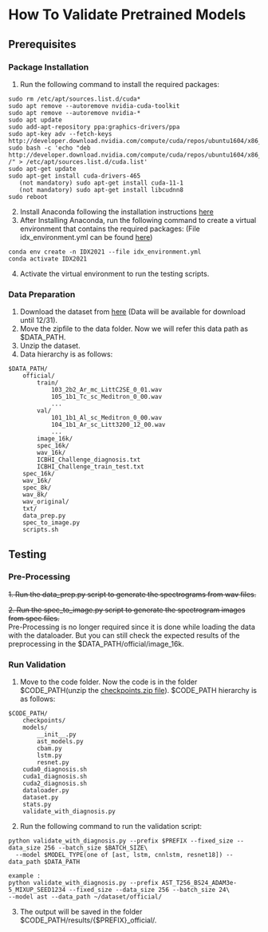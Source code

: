 # How To Validate Pretrained Models

## Prerequisites
### Package Installation
1. Run the following command to install the required packages:
```
sudo rm /etc/apt/sources.list.d/cuda*
sudo apt remove --autoremove nvidia-cuda-toolkit
sudo apt remove --autoremove nvidia-*
sudo apt update
sudo add-apt-repository ppa:graphics-drivers/ppa
sudo apt-key adv --fetch-keys  http://developer.download.nvidia.com/compute/cuda/repos/ubuntu1604/x86_64/7fa2af80.pub
sudo bash -c 'echo "deb http://developer.download.nvidia.com/compute/cuda/repos/ubuntu1604/x86_64 /" > /etc/apt/sources.list.d/cuda.list'
sudo apt-get update
sudo apt-get install cuda-drivers-465
   (not mandatory) sudo apt-get install cuda-11-1 
   (not mandatory) sudo apt-get install libcudnn8
sudo reboot
```
2. Install Anaconda following the installation instructions [here](https://www.anaconda.com/download/)
3. After Installing Anaconda, run the following command to create a virtual environment that contains the required packages:
   (File idx_environment.yml can be found [here](https://drive.google.com/file/d/136fF3l7v_9OCRz9p754iTUsLQ7SpVgdW/view?usp=sharing))
```
conda env create -n IDX2021 --file idx_environment.yml
conda activate IDX2021
``` 
4. Activate the virtual environment to run the testing scripts.

### Data Preparation
1. Download the dataset from [here](https://drive.google.com/file/d/1zqoXBhf-3mpChcXa_t22Hvs-XBMiUz8F/view?usp=sharing) (Data will be available for download until 12/31).
2. Move the zipfile to the data folder. Now we will refer this data path as $DATA_PATH.
3. Unzip the dataset. 
4. Data hierarchy is as follows:
```
$DATA_PATH/
    official/
        train/
            103_2b2_Ar_mc_LittC2SE_0_01.wav
            105_1b1_Tc_sc_Meditron_0_00.wav
            ...
        val/
            101_1b1_Al_sc_Meditron_0_00.wav
            104_1b1_Ar_sc_Litt3200_12_00.wav
            ...
        image_16k/
        spec_16k/
        wav_16k/
        ICBHI_Challenge_diagnosis.txt
        ICBHI_Challenge_train_test.txt
    spec_16k/
    wav_16k/
    spec_8k/
    wav_8k/
    wav_original/
    txt/
    data_prep.py
    spec_to_image.py
    scripts.sh
```

## Testing
### Pre-Processing
~~1. Run the data_prep.py script to generate the spectrograms from wav files.~~

~~2. Run the spec_to_image.py script to generate the spectrogram images from spec files.~~\
Pre-Processing is no longer required since it is done while loading the data with the dataloader. But you can still check the expected results of the preprocessing in the $DATA_PATH/official/image_16k.

### Run Validation
1. Move to the code folder. Now the code is in the folder $CODE_PATH(unzip the [checkpoints.zip file](https://drive.google.com/file/d/1rLY0lN1aQMnmC-BdzMt1MTKo1nRQGeqq/view?usp=sharing)).
$CODE_PATH hierarchy is as follows:
```
$CODE_PATH/
    checkpoints/
    models/
        __init__.py
        ast_models.py
        cbam.py
        lstm.py
        resnet.py
    cuda0_diagnosis.sh
    cuda1_diagnosis.sh
    cuda2_diagnosis.sh
    dataloader.py
    dataset.py
    stats.py
    validate_with_diagnosis.py
```
2. Run the following command to run the validation script:
```
python validate_with_diagnosis.py --prefix $PREFIX --fixed_size --data_size 256 --batch_size $BATCH_SIZE\
  --model $MODEL_TYPE(one of [ast, lstm, cnnlstm, resnet18]) --data_path $DATA_PATH

example :
python validate_with_diagnosis.py --prefix AST_T256_BS24_ADAM3e-5_MIXUP_SEED1234 --fixed_size --data_size 256 --batch_size 24\
--model ast --data_path ~/dataset/official/
```
3. The output will be saved in the folder $CODE_PATH/results/{$PREFIX}_official/.
